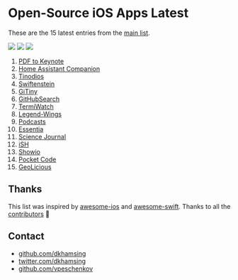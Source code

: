 # Open-Source iOS Apps Latest

These are the 15 latest entries from the [main list](https://github.com/dkhamsing/open-source-ios-apps).

![](https://img.shields.io/badge/Projects-876-green.svg) [![](https://img.shields.io/badge/Twitter-@opensourceios-blue.svg)](https://twitter.com/opensourceios) ![](https://img.shields.io/badge/Updated-June%20%209,%202019-lightgrey.svg)
1. [PDF to Keynote](https://github.com/LumingYin/PDFToKeynote-iOS)
2. [Home Assistant Companion](https://github.com/home-assistant/home-assistant-iOS)
3. [Tinodios](https://github.com/tinode/ios)
4. [Swiftenstein](https://github.com/nicklockwood/Swiftenstein)
5. [GiTiny](https://github.com/k-lpmg/GiTiny)
6. [GitHubSearch](https://github.com/Karambirov/GitHubSearch)
7. [TermiWatch](https://github.com/kuglee/TermiWatch)
8. [Legend-Wings](https://github.com/woguan/Legend-Wings)
9. [Podcasts](https://github.com/Karambirov/Podcasts)
10. [Essentia](https://github.com/essentiaone/Essentia-iOS)
11. [Science Journal](https://github.com/google/science-journal-ios)
12. [iSH](https://github.com/tbodt/ish)
13. [Showio](https://github.com/madyanov/showio-app)
14. [Pocket Code](https://github.com/catrobat/catty)
15. [GeoLicious](https://github.com/da3x/GeoLicious)

## Thanks

This list was inspired by [awesome-ios](https://github.com/vsouza/awesome-ios) and [awesome-swift](https://github.com/matteocrippa/awesome-swift). Thanks to all the [contributors](https://github.com/dkhamsing/open-source-ios-apps/graphs/contributors) 🎉 

## Contact

- [github.com/dkhamsing](https://github.com/dkhamsing)
- [twitter.com/dkhamsing](https://twitter.com/dkhamsing)
- [github.com/vpeschenkov](https://github.com/vpeschenkov)
